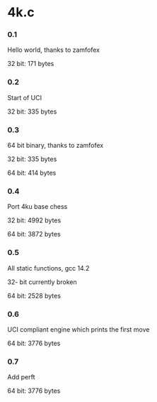 # 4k.c

### 0.1
Hello world, thanks to zamfofex

32 bit: 171 bytes

### 0.2
Start of UCI

32 bit: 335 bytes

### 0.3
64 bit binary, thanks to zamfofex

32 bit: 335 bytes

64 bit: 414 bytes

### 0.4

Port 4ku base chess

32 bit: 4992 bytes

64 bit: 3872 bytes

### 0.5

All static functions, gcc 14.2

32- bit currently broken

64 bit: 2528 bytes

### 0.6

UCI compliant engine which prints the first move

64 bit: 3776 bytes

### 0.7

Add perft

64 bit: 3776 bytes
